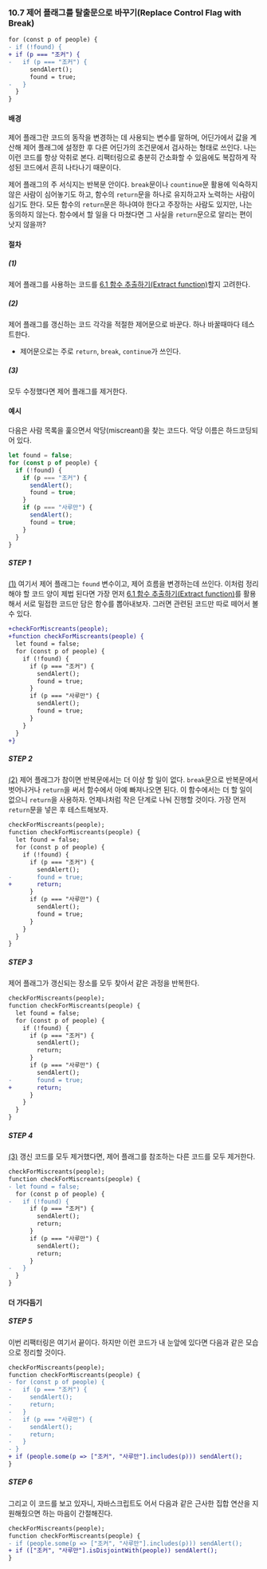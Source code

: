### 10.7 제어 플래그를 탈출문으로 바꾸기(Replace Control Flag with Break)
``` diff
for (const p of people) {
- if (!found) {
+ if (p === "조커") {  
-   if (p === "조커") {
      sendAlert();
      found = true;
-   }
  }
}
```

#### 배경
제어 플래그란 코드의 동작을 변경하는 데 사용되는 변수를 말하며, 어딘가에서 값을 계산해 제어 플래그에 설정한 후 다른 어딘가의 조건문에서 검사하는 형태로 쓰인다. 나는 이런 코드를 항상 악취로 본다. 리팩터링으로 충분히 간소화할 수 있음에도 복잡하게 작성된 코드에서 흔히 나타나기 때문이다.

제어 플래그의 주 서식지는 반복문 안이다. `break`문이나 `countinue`문 활용에 익숙하지 않은 사람이 심어놓기도 하고, 함수의 `return`문을 하나로 유지하고자 노력하는 사람이 심기도 한다. 모든 함수의 `return`문은 하나여야 한다고 주장하는 사람도 있지만, 나는 동의하지 않는다. 함수에서 할 일을 다 마쳤다면 그 사실을 `return`문으로 알리는 편이 낫지 않을까?

#### 절차
##### (1)
제어 플래그를 사용하는 코드를 [6.1 함수 추출하기(Extract function)](https://github.com/wonder13662/refactoring-v2/blob/writing/chapter06/6-1.md)할지 고려한다.
##### (2)
제어 플래그를 갱신하는 코드 각각을 적절한 제어문으로 바꾼다. 하나 바꿀때마다 테스트한다.
- 제어문으로는 주로 `return`, `break`, `continue`가 쓰인다.
##### (3)
모두 수정했다면 제어 플래그를 제거한다.

#### 예시
다음은 사람 목록을 훑으면서 악당(miscreant)을 찾는 코드다. 악당 이름은 하드코딩되어 있다.
``` javascript
let found = false;
for (const p of people) {
  if (!found) {
    if (p === "조커") {
      sendAlert();
      found = true;
    }
    if (p === "사루만") {
      sendAlert();
      found = true;
    }
  }
}
```
##### STEP 1
[(1)](https://github.com/wonder13662/refactoring-v2/blob/writing/chapter10/10-7.md#1) 여기서 제어 플래그는 `found` 변수이고, 제어 흐름을 변경하는데 쓰인다. 이처럼 정리해야 할 코드 양이 제법 된다면 가장 먼저 [6.1 함수 추출하기(Extract function)](https://github.com/wonder13662/refactoring-v2/blob/writing/chapter06/6-1.md)를 활용해서 서로 밀접한 코드만 담은 함수를 뽑아내보자. 그러면 관련된 코드만 따로 떼어서 볼 수 있다.
``` diff
+checkForMiscreants(people);
+function checkForMiscreants(people) {
  let found = false;
  for (const p of people) {
    if (!found) {
      if (p === "조커") {
        sendAlert();
        found = true;
      }
      if (p === "사루만") {
        sendAlert();
        found = true;
      }
    }
  }
+}
```
##### STEP 2
[(2)](https://github.com/wonder13662/refactoring-v2/blob/writing/chapter10/10-7.md#2) 제어 플래그가 참이면 반복문에서는 더 이상 할 일이 없다. `break`문으로 반복문에서 벗어나거나 `return`을 써서 함수에서 아예 빠져나오면 된다. 이 함수에서는 더 할 일이 없으니 `return`을 사용하자. 언제나처럼 작은 단계로 나눠 진행할 것이다. 가장 먼저 `return`문을 넣은 후 테스트해보자. 
``` diff
checkForMiscreants(people);
function checkForMiscreants(people) {
  let found = false;
  for (const p of people) {
    if (!found) {
      if (p === "조커") {
        sendAlert();
-       found = true;
+       return;
      }
      if (p === "사루만") {
        sendAlert();
        found = true;
      }
    }
  }
}
```
##### STEP 3
제어 플래그가 갱신되는 장소를 모두 찾아서 같은 과정을 반복한다.
``` diff
checkForMiscreants(people);
function checkForMiscreants(people) {
  let found = false;
  for (const p of people) {
    if (!found) {
      if (p === "조커") {
        sendAlert();
        return;
      }
      if (p === "사루만") {
        sendAlert();
-       found = true;
+       return;
      }
    }
  }
}
```
##### STEP 4
[(3)](https://github.com/wonder13662/refactoring-v2/blob/writing/chapter10/10-7.md#3) 갱신 코드를 모두 제거했다면, 제어 플래그를 참조하는 다른 코드를 모두 제거한다.
``` diff
checkForMiscreants(people);
function checkForMiscreants(people) {
- let found = false;
  for (const p of people) {
-   if (!found) {
      if (p === "조커") {
        sendAlert();
        return;
      }
      if (p === "사루만") {
        sendAlert();
        return;
      }
-   }
  }
}
```
#### 더 가다듬기
##### STEP 5
이번 리팩터링은 여기서 끝이다. 하지만 이런 코드가 내 눈앞에 있다면 다음과 같은 모습으로 정리할 것이다.
``` diff
checkForMiscreants(people);
function checkForMiscreants(people) {
- for (const p of people) {
-   if (p === "조커") {
-     sendAlert();
-     return;
-   }
-   if (p === "사루만") {
-     sendAlert();
-     return;
-   }
- }
+ if (people.some(p => ["조커", "사루만"].includes(p))) sendAlert(); 
}
```
##### STEP 6
그리고 이 코드를 보고 있자니, 자바스크립트도 어서 다음과 같은 근사한 집합 연산을 지원해줬으면 하는 마음이 간절해진다.
``` diff
checkForMiscreants(people);
function checkForMiscreants(people) {
- if (people.some(p => ["조커", "사루만"].includes(p))) sendAlert(); 
+ if (["조커", "사루만"].isDisjointWith(people)) sendAlert(); 
}
```